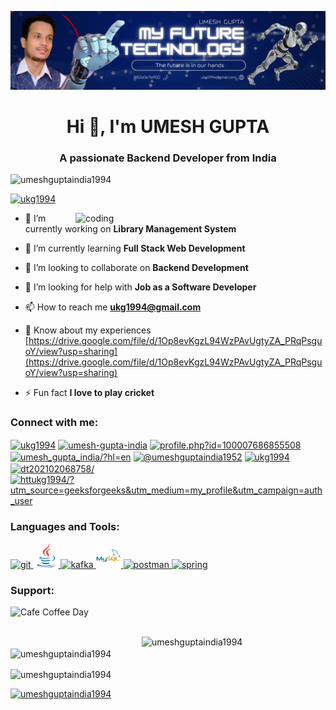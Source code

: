 ![logo](https://github.com/UmeshGuptaIndia1994/UmeshGuptaIndia1994/blob/main/GitHub%20Cover%20Photo%20UG%20PNG.png)

<h1 align="center">Hi 👋, I'm UMESH GUPTA</h1>
<h3 align="center">A passionate Backend Developer from India</h3>

<p align="left"> <img src="https://komarev.com/ghpvc/?username=umeshguptaindia1994&label=Profile%20views&color=0e75b6&style=flat" alt="umeshguptaindia1994" /> </p>

<p align="left"> <a href="https://twitter.com/ukg1994" target="blank"><img src="https://img.shields.io/twitter/follow/ukg1994?logo=twitter&style=for-the-badge" alt="ukg1994" /></a> </p>

<img align="right" alt="coding" width="400" src="https://www.google.com/url?sa=i&url=https%3A%2F%2Fgithub.com%2Frudrabarad%2FGifs&psig=AOvVaw1E8w6tXL6vsVQHhmd9RGXL&ust=1697306406347000&source=images&cd=vfe&opi=89978449&ved=0CBEQjRxqFwoTCMj-hZ3N84EDFQAAAAAdAAAAABAH">

- 🔭 I’m currently working on **Library Management System**

- 🌱 I’m currently learning **Full Stack Web Development**

- 👯 I’m looking to collaborate on **Backend Development**

- 🤝 I’m looking for help with **Job as a Software Developer**

- 📫 How to reach me **ukg1994@gmail.com**

- 📄 Know about my experiences [https://drive.google.com/file/d/1Op8evKgzL94WzPAvUgtyZA_PRqPsguoY/view?usp=sharing](https://drive.google.com/file/d/1Op8evKgzL94WzPAvUgtyZA_PRqPsguoY/view?usp=sharing)

- ⚡ Fun fact **I love to play cricket**

<h3 align="left">Connect with me:</h3>
<p align="left">
<a href="https://twitter.com/ukg1994" target="blank"><img align="center" src="https://raw.githubusercontent.com/rahuldkjain/github-profile-readme-generator/master/src/images/icons/Social/twitter.svg" alt="ukg1994" height="30" width="40" /></a>
<a href="https://linkedin.com/in/umesh-gupta-india" target="blank"><img align="center" src="https://raw.githubusercontent.com/rahuldkjain/github-profile-readme-generator/master/src/images/icons/Social/linked-in-alt.svg" alt="umesh-gupta-india" height="30" width="40" /></a>
<a href="https://fb.com/profile.php?id=100007686855508" target="blank"><img align="center" src="https://raw.githubusercontent.com/rahuldkjain/github-profile-readme-generator/master/src/images/icons/Social/facebook.svg" alt="profile.php?id=100007686855508" height="30" width="40" /></a>
<a href="https://instagram.com/umesh_gupta_india/?hl=en" target="blank"><img align="center" src="https://raw.githubusercontent.com/rahuldkjain/github-profile-readme-generator/master/src/images/icons/Social/instagram.svg" alt="umesh_gupta_india/?hl=en" height="30" width="40" /></a>
<a href="https://www.youtube.com/channel/UCpH09TiiXZihVfjLFB0XZHA" target="blank"><img align="center" src="https://raw.githubusercontent.com/rahuldkjain/github-profile-readme-generator/master/src/images/icons/Social/youtube.svg" alt="@umeshguptaindia1952" height="30" width="40" /></a>
<a href="https://www.hackerrank.com/ukg1994" target="blank"><img align="center" src="https://raw.githubusercontent.com/rahuldkjain/github-profile-readme-generator/master/src/images/icons/Social/hackerrank.svg" alt="ukg1994" height="30" width="40" /></a>
<a href="https://www.leetcode.com/dt202102068758/" target="blank"><img align="center" src="https://raw.githubusercontent.com/rahuldkjain/github-profile-readme-generator/master/src/images/icons/Social/leet-code.svg" alt="dt202102068758/" height="30" width="40" /></a>
<a href="https://auth.geeksforgeeks.org/user/httukg1994/?utm_source=geeksforgeeks&utm_medium=my_profile&utm_campaign=auth_user" target="blank"><img align="center" src="https://raw.githubusercontent.com/rahuldkjain/github-profile-readme-generator/master/src/images/icons/Social/geeks-for-geeks.svg" alt="httukg1994/?utm_source=geeksforgeeks&utm_medium=my_profile&utm_campaign=auth_user" height="30" width="40" /></a>
</p>

<h3 align="left">Languages and Tools:</h3>
<p align="left"> <a href="https://git-scm.com/" target="_blank" rel="noreferrer"> <img src="https://www.vectorlogo.zone/logos/git-scm/git-scm-icon.svg" alt="git" width="40" height="40"/> </a> <a href="https://www.java.com" target="_blank" rel="noreferrer"> <img src="https://raw.githubusercontent.com/devicons/devicon/master/icons/java/java-original.svg" alt="java" width="40" height="40"/> </a> <a href="https://kafka.apache.org/" target="_blank" rel="noreferrer"> <img src="https://www.vectorlogo.zone/logos/apache_kafka/apache_kafka-icon.svg" alt="kafka" width="40" height="40"/> </a> <a href="https://www.mysql.com/" target="_blank" rel="noreferrer"> <img src="https://raw.githubusercontent.com/devicons/devicon/master/icons/mysql/mysql-original-wordmark.svg" alt="mysql" width="40" height="40"/> </a> <a href="https://postman.com" target="_blank" rel="noreferrer"> <img src="https://www.vectorlogo.zone/logos/getpostman/getpostman-icon.svg" alt="postman" width="40" height="40"/> </a> <a href="https://spring.io/" target="_blank" rel="noreferrer"> <img src="https://www.vectorlogo.zone/logos/springio/springio-icon.svg" alt="spring" width="40" height="40"/> </a> </p>

<h3 align="left">Support:</h3>
<p><a href="https://ko-fi.com/Cafe Coffee Day"> <img align="left" src="https://cdn.ko-fi.com/cdn/kofi3.png?v=3" height="50" width="210" alt="Cafe Coffee Day" /></a></p><br><br>

<p><img align="left" src="https://github-readme-stats.vercel.app/api/top-langs?username=umeshguptaindia1994&show_icons=true&locale=en&layout=compact" alt="umeshguptaindia1994" /></p>

<p>&nbsp;<img align="center" src="https://github-readme-stats.vercel.app/api?username=umeshguptaindia1994&show_icons=true&locale=en" alt="umeshguptaindia1994" /></p>

<p><img align="center" src="https://github-readme-streak-stats.herokuapp.com/?user=umeshguptaindia1994&" alt="umeshguptaindia1994" /></p>

<p align="left"> <a href="https://github.com/ryo-ma/github-profile-trophy"><img src="https://github-profile-trophy.vercel.app/?username=umeshguptaindia1994" alt="umeshguptaindia1994" /></a> </p>
